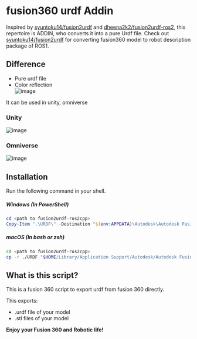 # fusion360 urdf Addin  
Inspired by [syuntoku14/fusion2urdf](https://github.com/syuntoku14/fusion2urdf) and [dheena2k2/fusion2urdf-ros2](https://github.com/dheena2k2/fusion2urdf-ros2), this repertoire is ADDIN, who converts it into a pure Urdf file. Check out [syuntoku14/fusion2urdf](https://github.com/syuntoku14/fusion2urdf) for converting fusion360 model to robot description package of ROS1.
## Difference
* Pure urdf file
* Color reflection  
![image](https://user-images.githubusercontent.com/68213792/180804341-0097e49f-3c57-46f2-ace4-095952cc445c.png)
  
It can be used in unity, omniverse  
### Unity  
![image](https://user-images.githubusercontent.com/68213792/180796529-3d922af0-85a8-4711-830b-10f04173fbff.png)
### Omniverse  
![image](https://user-images.githubusercontent.com/68213792/180797344-9ac42ea7-5696-4fdb-ab7e-a6e3844d0081.png)


## Installation

Run the following command in your shell.

##### Windows (In PowerShell)

```powershell
cd <path to fusion2urdf-ros2cpp>
Copy-Item ".\URDF\" -Destination "${env:APPDATA}\Autodesk\Autodesk Fusion 360\API\Scripts\" -Recurse
```

##### macOS (In bash or zsh)

```bash
cd <path to fusion2urdf-ros2cpp>
cp -r ./URDF "$HOME/Library/Application Support/Autodesk/Autodesk Fusion 360/API/Scripts/"
```
## What is this script?
This is a fusion 360 script to export urdf from fusion 360 directly.

This exports:
* .urdf file of your model
* .stl files of your model


**Enjoy your Fusion 360 and Robotic life!**
